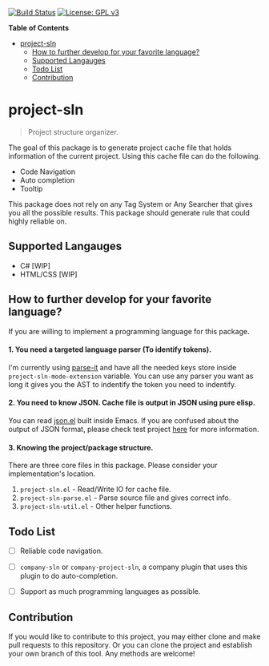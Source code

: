 [![Build Status](https://travis-ci.com/jcs090218/project-sln.svg?branch=master)](https://travis-ci.com/jcs090218/project-sln)
[![License: GPL v3](https://img.shields.io/badge/License-GPL%20v3-blue.svg)](https://www.gnu.org/licenses/gpl-3.0)


<!-- markdown-toc start - Don't edit this section. Run M-x markdown-toc-refresh-toc -->
**Table of Contents**

- [project-sln](#project-sln)
    - [How to further develop for your favorite language?](#how-to-further-develop-for-your-favorite-language)
    - [Supported Langauges](#supported-langauges)
    - [Todo List](#todo-list)
    - [Contribution](#contribution)

<!-- markdown-toc end -->


# project-sln
> Project structure organizer.

The goal of this package is to generate project cache file that holds information
of the current project. Using this cache file can do the following.

* Code Navigation
* Auto completion
* Tooltip

This package does not rely on any Tag System or Any Searcher that gives you all
the possible results. This package should generate rule that could highly reliable
on.


## Supported Langauges

* C# [WIP]
* HTML/CSS [WIP]


## How to further develop for your favorite language?

If you are willing to implement a programming language for this package.

#### 1. You need a targeted language parser (To identify tokens).

I'm currently using [parse-it](https://github.com/jcs-elpa/parse-it)
and have all the needed keys store inside `project-sln-mode-extension`
variable. You can use any parser you want as long it gives you the AST to
indentify the token you need to indentify.

#### 2. You need to know JSON. Cache file is output in JSON using pure elisp.

You can read [json.el](https://github.com/emacs-mirror/emacs/blob/master/lisp/json.el)
built inside Emacs. If you are confused about the output of JSON format, please
check test project [here](https://github.com/jcs-elpa/project-sln-test) for more information.


#### 3. Knowing the project/package structure.

There are three core files in this package. Please consider your implementation's
location.

1. `project-sln.el` - Read/Write IO for cache file.
1. `project-sln-parse.el` - Parse source file and gives correct info.
1. `project-sln-util.el` - Other helper functions.


## Todo List

- [ ] Reliable code navigation.
- [ ] `company-sln` or `company-project-sln`, a company plugin that uses
this plugin to do auto-completion.
- [ ] Support as much programming languages as possible.


## Contribution
If you would like to contribute to this project, you may either
clone and make pull requests to this repository. Or you can
clone the project and establish your own branch of this tool.
Any methods are welcome!
